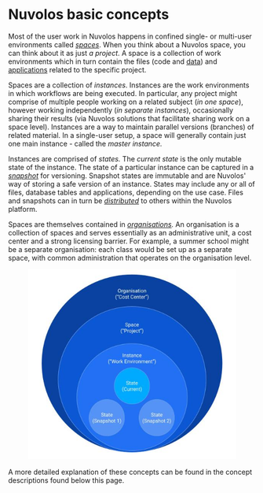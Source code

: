 # Nuvolos basic concepts

Most of the user work in Nuvolos happens in confined single- or multi-user environments called [_spaces_](../../administration/space-management/). When you think about a Nuvolos space, you can think about it as just _a project_. A space is a collection of work environments which in turn contain the files (code and [data](data-integration.md)) and [applications](applications.md) related to the specific project.

Spaces are a collection of _instances_. Instances are the work environments in which workflows are being executed. In particular, any project might comprise of multiple people working on a related subject (_in one space_), however working independently (_in separate instances_), occasionally sharing their results (via Nuvolos solutions that facilitate sharing work on a space level). Instances are a way to maintain parallel versions (branches) of related material. In a single-user setup, a space will generally contain just one main instance - called the _master instance._

Instances are comprised of _states._ The _current state_ is the only mutable state of the instance. The state of a particular instance can be captured in a [_snapshot_](snapshots.md) for versioning. Snapshot states are immutable and are Nuvolos' way of storing a safe version of an instance. States may include any or all of files, database tables and applications, depending on the use case. Files and snapshots can in turn be [_distributed_](distribution.md) to others within the Nuvolos platform.

Spaces are themselves contained in [_organisations_](organisational-hierarchy.md#organisations)_._ An organisation is a collection of spaces and serves essentially as an administrative unit, a cost center and a strong licensing barrier. For example, a summer school might be a separate organisation: each class would be set up as a separate space, with common administration that operates on the organisation level.

<figure><img src="../../.gitbook/assets/Nuvolos basic concepts visualization.jpg" alt=""><figcaption></figcaption></figure>

A more detailed explanation of these concepts can be found in the concept descriptions found below this page.
